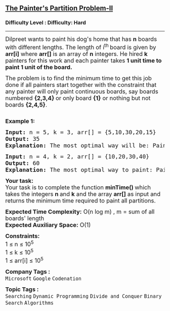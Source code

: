 <h2><a href="https://www.geeksforgeeks.org/problems/the-painters-partition-problem1535/1">The Painter's Partition Problem-II</a></h2><h3>Difficulty Level : Difficulty: Hard</h3><hr><div class="problems_problem_content__Xm_eO"><p><span style="font-size: 18px;">Dilpreet wants to paint&nbsp;his dog's home that has&nbsp;<strong>n</strong> boards with&nbsp;different lengths. The length of i<sup>th&nbsp;</sup>board is given by <strong>arr[i]</strong> where <strong>arr[]</strong> is an array of <strong>n</strong> integers. He hired <strong>k</strong> painters for this work and each painter takes <strong>1 unit time to paint 1 unit of the board.&nbsp;</strong></span></p>
<p><span style="font-size: 18px;">The problem is to find the minimum time to get this job done if all painters start together with the constraint&nbsp;that any painter will only paint continuous boards, say boards numbered <strong>{2,3,4} </strong>or only board <strong>{1}</strong> or nothing but not boards <strong>{2,4,5}</strong>.</span></p>
<p><br><span style="font-size: 18px;"><strong>Example 1:</strong></span></p>
<pre><span style="font-size: 18px;"><strong>Input: </strong>n = 5, k = 3, arr[] = {5,10,30,20,15}
<strong>Output:</strong> 35
<strong>Explanation: </strong>The most optimal way will be: </span><span style="font-size: 18px;">Painter 1 allocation : {5,10}, Painter 2 allocation : {30}, Painter 3 allocation : {20,15}, Job will be done when all painters finish i.e. at time = max(5+10, 30, 20+15) = 35</span></pre>
<pre><span style="font-size: 18px;"><strong>Input: </strong>n = 4, k = 2, arr[] = {10,20,30,40}
<strong>Output: </strong>60
<strong>Explanation: </strong>The most optimal way to paint: Painter 1 allocation : {10,20,30}, Painter 2 allocation : {40}, Job will be complete at time = 60</span></pre>
<p><span style="font-size: 18px;"><strong>Your task:</strong><br>Your task is to complete the function <strong>minTime() </strong>which takes the integers&nbsp;<strong>n </strong>and&nbsp;<strong>k</strong>&nbsp;and the array&nbsp;<strong>arr[]</strong>&nbsp;as input and returns the minimum time required to paint all partitions.</span></p>
<p><span style="font-size: 18px;"><strong>Expected Time Complexity:</strong> O(n log m) , m = sum of all boards' length<br><strong>Expected Auxiliary Space:</strong> O(1)</span></p>
<p><span style="font-size: 18px;"><strong>Constraints:</strong><br>1 ≤ n ≤ 10<sup>5</sup><br>1 ≤ k ≤ 10<sup>5</sup><br>1 ≤ arr[i] ≤ 10<sup>5</sup></span></p></div><p><span style=font-size:18px><strong>Company Tags : </strong><br><code>Microsoft</code>&nbsp;<code>Google</code>&nbsp;<code>Codenation</code>&nbsp;<br><p><span style=font-size:18px><strong>Topic Tags : </strong><br><code>Searching</code>&nbsp;<code>Dynamic Programming</code>&nbsp;<code>Divide and Conquer</code>&nbsp;<code>Binary Search</code>&nbsp;<code>Algorithms</code>&nbsp;